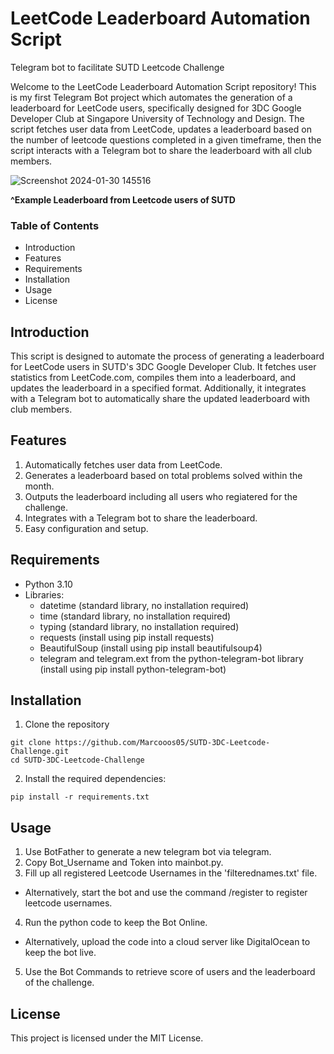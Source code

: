 # LeetCode Leaderboard Automation Script
Telegram bot to facilitate SUTD Leetcode Challenge

Welcome to the LeetCode Leaderboard Automation Script repository! This is my first Telegram Bot project which automates the generation of a leaderboard for LeetCode users, specifically designed for 3DC Google Developer Club at Singapore University of Technology and Design. The script fetches user data from LeetCode, updates a leaderboard based on the number of leetcode questions completed in a given timeframe, then the script interacts with a Telegram bot to share the leaderboard with all club members.

![Screenshot 2024-01-30 145516](https://github.com/Marcooos05/SUTD-3DC-Leetcode-Challenge/assets/108853663/877bbb75-9a9e-4100-b128-a4c0cf035b69)

**^Example Leaderboard from Leetcode users of SUTD**

### Table of Contents
- Introduction
- Features
- Requirements
- Installation
- Usage
- License

## Introduction
This script is designed to automate the process of generating a leaderboard for LeetCode users in SUTD's 3DC Google Developer Club. It fetches user statistics from LeetCode.com, compiles them into a leaderboard, and updates the leaderboard in a specified format. Additionally, it integrates with a Telegram bot to automatically share the updated leaderboard with club members.

## Features
1. Automatically fetches user data from LeetCode.
2. Generates a leaderboard based on total problems solved within the month.
3. Outputs the leaderboard including all users who regiatered for the challenge.
4. Integrates with a Telegram bot to share the leaderboard.
5. Easy configuration and setup.

## Requirements
- Python 3.10 
- Libraries:
  - datetime (standard library, no installation required)
  - time (standard library, no installation required)
  - typing (standard library, no installation required)
  - requests (install using pip install requests)
  - BeautifulSoup (install using pip install beautifulsoup4)
  - telegram and telegram.ext from the python-telegram-bot library (install using pip install python-telegram-bot)

## Installation
1. Clone the repository
```
git clone https://github.com/Marcooos05/SUTD-3DC-Leetcode-Challenge.git
cd SUTD-3DC-Leetcode-Challenge
```
2. Install the required dependencies:
```
pip install -r requirements.txt
```

## Usage
1.  Use BotFather to generate a new telegram bot via telegram.
2.  Copy Bot_Username and Token into mainbot.py.
3.  Fill up all registered Leetcode Usernames in the 'filterednames.txt' file.
  - Alternatively, start the bot and use the command /register to register leetcode usernames.
4.  Run the python code to keep the Bot Online.
  - Alternatively, upload the code into a cloud server like DigitalOcean to keep the bot live.
5.  Use the Bot Commands to retrieve score of users and the leaderboard of the challenge.

## License
This project is licensed under the MIT License.
